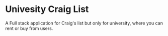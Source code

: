 # Univesity Craig List
A Full stack application for Craig's list but only for university, where you can rent or buy from users.
